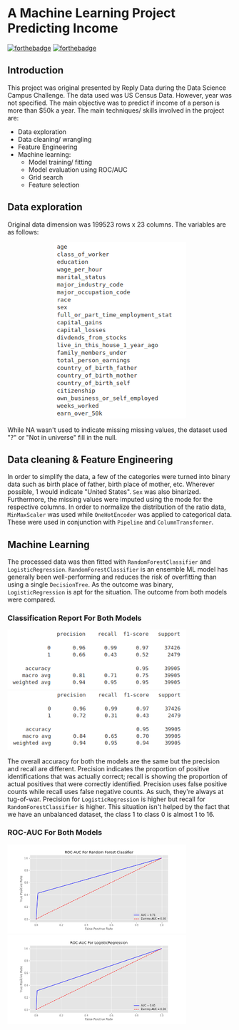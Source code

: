 # A Machine Learning Project Predicting Income
[![forthebadge](https://forthebadge.com/images/badges/made-with-python.svg)](https://forthebadge.com)
[![forthebadge](https://forthebadge.com/images/badges/built-with-love.svg)](https://forthebadge.com)

## Introduction
This project was original presented by Reply Data during the Data Science Campus Challenge. The data used was US Census Data. However, year was not specified. The main objective was to predict if income of a person is more than $50k a year. The main techniques/ skills involved in the project are:

- Data exploration
- Data cleaning/ wrangling
- Feature Engineering
- Machine learning:
    - Model training/ fitting
    - Model evaluation using ROC/AUC
    - Grid search
    - Feature selection

## Data exploration
Original data dimension was 199523 rows x 23 columns. The variables are as follows:

<p align="center">
    <img src="https://github.com/hannz88/Income_Prediction_Machine_Learning/blob/main/Images/Variables.png" alt="Names of the variables">
</p>

While NA wasn't used to indicate missing missing values, the dataset used "?" or "Not in universe" fill in the null.

## Data cleaning & Feature Engineering
In order to simplify the data, a few of the categories were turned into binary data such as birth place of father, birth place of mother, etc. Wherever possible, 1 would indicate "United States". `Sex` was also binarized. Furthermore, the missing values were imputed using the mode for the respective columns. In order to normalize the distribution of the ratio data, `MinMaxScaler` was used while `OneHotEncoder` was applied to categorical data. These were used in conjunction with `Pipeline` and `ColumnTransformer`.

## Machine Learning
The processed data was then fitted with `RandomForestClassifier` and `LogisticRegression`. `RandomForestClassifier` is an ensemble ML model has generally been well-performing and reduces the risk of overfitting than using a single `DecisionTree`. As the outcome was binary, `LogisticRegression` is apt for the situation. The outcome from both models were compared.

### Classification Report For Both Models

<img src="https://github.com/hannz88/Income_Prediction_Machine_Learning/blob/main/Images/RFC1_class_report.png" width="400"/> <img src="https://github.com/hannz88/Income_Prediction_Machine_Learning/blob/main/Images/LR1_class_report.png" width="400"/> 

The overall accuracy for both the models are the same but the precision and recall are different. Precision indicates the proportion of positive identifications that was actually correct; recall is showing the proportion of actual positives that were correctly identified. Precision uses false positive counts while recall uses false negative counts. As such, they're always at tug-of-war. Precision for `LogisticRegression` is higher but recall for `RandomForestClassifier` is higher. This situation isn't helped by the fact that we have an unbalanced dataset, the class 1 to class 0 is almost 1 to 16.

### ROC-AUC For Both Models

<img src="https://github.com/hannz88/Income_Prediction_Machine_Learning/blob/main/Images/rocauc_RFC1.png" width="400"/> <img src="https://github.com/hannz88/Income_Prediction_Machine_Learning/blob/main/Images/rocauc_LR1.png" width="400"/>

